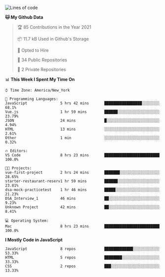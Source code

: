 <!--START_SECTION:waka-->
![Lines of code](https://img.shields.io/badge/From%20Hello%20World%20I%27ve%20Written-181782%20lines%20of%20code-blue)

**🐱 My Github Data** 

> 🏆 85 Contributions in the Year 2021
 > 
> 📦 11.7 kB Used in Github's Storage 
 > 
> 💼 Opted to Hire
 > 
> 📜 34 Public Repositories 
 > 
> 🔑 2 Private Repositories  
 > 
📊 **This Week I Spent My Time On** 

```text
⌚︎ Time Zone: America/New_York

💬 Programming Languages: 
JavaScript               5 hrs 42 mins       █████████████████░░░░░░░░   68.1% 
Vue.js                   1 hr 59 mins        ██████░░░░░░░░░░░░░░░░░░░   23.79% 
JSON                     24 mins             █░░░░░░░░░░░░░░░░░░░░░░░░   4.94% 
HTML                     13 mins             ░░░░░░░░░░░░░░░░░░░░░░░░░   2.61% 
Other                    1 min               ░░░░░░░░░░░░░░░░░░░░░░░░░   0.32%

🔥 Editors: 
VS Code                  8 hrs 23 mins       █████████████████████████   100.0%

🐱‍💻 Projects: 
vue-first-project        2 hrs 24 mins       ███████░░░░░░░░░░░░░░░░░░   28.65% 
starter-restaurant-reserv1 hr 59 mins        ██████░░░░░░░░░░░░░░░░░░░   23.81% 
dsa-mock-practicetest    1 hr 46 mins        █████░░░░░░░░░░░░░░░░░░░░   21.23% 
DSA_Interview_1          46 mins             ██░░░░░░░░░░░░░░░░░░░░░░░   9.23% 
Unknown Project          42 mins             ██░░░░░░░░░░░░░░░░░░░░░░░   8.41%

💻 Operating System: 
Mac                      8 hrs 23 mins       █████████████████████████   100.0%

```

**I Mostly Code in JavaScript** 

```text
JavaScript               8 repos             █████████████░░░░░░░░░░░░   53.33% 
HTML                     5 repos             ████████░░░░░░░░░░░░░░░░░   33.33% 
CSS                      2 repos             ███░░░░░░░░░░░░░░░░░░░░░░   13.33%

```



<!--END_SECTION:waka-->
